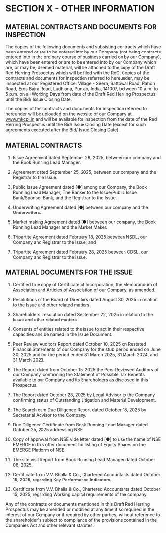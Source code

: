 # SECTION X - OTHER INFORMATION

## MATERIAL CONTRACTS AND DOCUMENTS FOR INSPECTION

The copies of the following documents and subsisting contracts which have been entered or are to be entered into by our Company (not being contracts entered into in the ordinary course of business carried on by our Company), which have been entered or are to be entered into by our Company which are, or may be, deemed material, will be attached to the copy of the Draft Red Herring Prospectus which will be filed with the RoC. Copies of the contracts and documents for inspection referred to hereunder, may be inspected at our Registered Office: Village - Seera, Sattowal Road, Rahon Road, Eros Bajra Road, Ludhiana, Punjab, India, 141007, between 10 a.m. to 5 p.m. on all Working Days from date of the Draft Red Herring Prospectus until the Bid/ Issue Closing Date.

The copies of the contracts and documents for inspection referred to hereunder will be uploaded on the website of our Company at www.mkcpl.in and will be available for inspection from the date of the Red Herring Prospectus until the Bid/ Issue Closing Date (except for such agreements executed after the Bid/ Issue Closing Date).

## MATERIAL CONTRACTS

1. Issue Agreement dated September 29, 2025, between our company and the Book Running Lead Manager.

2. Agreement dated September 25, 2025, between our company and the Registrar to the Issue.

3. Public Issue Agreement dated [●] among our Company, the Book Running Lead Manager, The Banker to the Issue/Public Issue Bank/Sponsor Bank, and the Registrar to the Issue.

4. Underwriting Agreement dated [●] between our company and the Underwriters.

5. Market making Agreement dated [●] between our company, the Book Running Lead Manager and the Market Maker.

6. Tripartite Agreement dated February 18, 2025 between NSDL, our Company and Registrar to the Issue; and

7. Tripartite Agreement dated February 28, 2025 between CDSL, our Company and Registrar to the Issue.

## MATERIAL DOCUMENTS FOR THE ISSUE

1. Certified true copy of Certificate of Incorporation, the Memorandum of Association and Articles of Association of our Company, as amended.

2. Resolutions of the Board of Directors dated August 30, 2025 in relation to the Issue and other related matters

3. Shareholders' resolution dated September 22, 2025 in relation to the Issue and other related matters

4. Consents of entities related to the issue to act in their respective capacities and be named in the Issue Document.

5. Peer Review Auditors Report dated October 10, 2025 on Restated Financial Statements of our Company for the stub period ended on June 30, 2025 and for the period ended 31 March 2025, 31 March 2024, and 31 March 2023.

6. The Report dated from October 15, 2025 the Peer Reviewed Auditors of our Company, confirming the Statement of Possible Tax Benefits available to our Company and its Shareholders as disclosed in this Prospectus.

7. The Report dated October 23, 2025 by Legal Advisor to the Company confirming status of Outstanding Litigation and Material Development.

8. The Search cum Due Diligence Report dated October 18, 2025 by Secretarial Advisor to the Company.

9. Due Diligence Certificate from Book Running Lead Manager dated October 25, 2025 addressing NSE

10. Copy of approval from NSE vide letter dated [●] to use the name of NSE EMERGE in this offer document for listing of Equity Shares on the EMERGE Platform of NSE.

11. The site visit Report from Book Running Lead Manager dated October 08, 2025.

12. Certificate from V.V. Bhalla & Co., Chartered Accountants dated October 15, 2025, regarding Key Performance Indicators.

13. Certificate from V.V. Bhalla & Co., Chartered Accountants dated October 15, 2025, regarding Working capital requirements of the company.

Any of the contracts or documents mentioned in this Draft Red Herring Prospectus may be amended or modified at any time if so required in the interest of our Company or if required by other parties, without reference to the shareholder's subject to compliance of the provisions contained in the Companies Act and other relevant statutes.